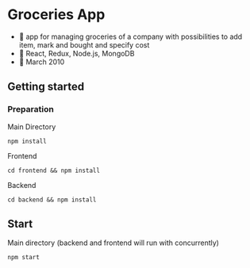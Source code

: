 # Groceries App
   - :mega: app for managing groceries of a company with possibilities to add item, mark and bought and specify cost
   - :wrench: React, Redux, Node.js, MongoDB
   - :date: March 2010
   
## Getting started

### Preparation

 Main Directory 
```
npm install
```
Frontend
```
cd frontend && npm install
```
Backend
```
cd backend && npm install
```


## Start
Main directory (backend and frontend will run with concurrently)
```
npm start
```
